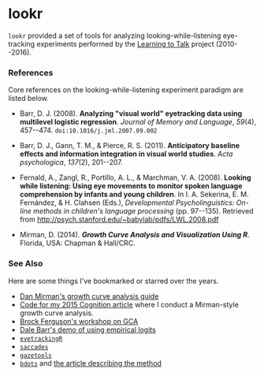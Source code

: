 lookr
=====

`lookr` provided a set of tools for analyzing looking-while-listening eye-tracking experiments performed by the [Learning to Talk](http://learningtotalk.org/) project (2010--2016). 

### References

Core references on the looking-while-listening experiment paradigm are listed below.

* Barr, D. J. (2008). __Analyzing "visual world" eyetracking data using multilevel logistic regression__. _Journal of Memory and Language_, _59_(4), 457--474. `doi:10.1016/j.jml.2007.09.002`

* Barr, D. J., Gann, T. M., & Pierce, R. S. (2011). __Anticipatory baseline effects and information integration in visual world studies__. _Acta psychologica_, _137_(2), 201--207.

* Fernald, A., Zangl, R., Portillo, A. L., & Marchman, V. A. (2008). __Looking while listening: Using eye movements to monitor spoken language comprehension by infants and young children__. In I. A. Sekerina, E. M. Fernández, & H. Clahsen (Eds.), _Developmental Psycholinguistics: On-line methods in children's language processing_ (pp. 97--135). Retrieved from http://psych.stanford.edu/~babylab/pdfs/LWL.2008.pdf

* Mirman, D. (2014). **_Growth Curve Analysis and Visualization Using R_**. Florida, USA: Chapman & Hall/CRC. 

### See Also

Here are some things I've bookmarked or starred over the years.

* [Dan Mirman's growth curve analysis guide](http://www.danmirman.org/gca)
* [Code for my 2015 Cognition article](https://github.com/tjmahr/2015_Coartic) where I conduct a Mirman-style growth curve analysis.
* [Brock Ferguson's workshop on GCA](https://github.com/brockf/tutorial-GCA-R)
* [Dale Barr's demo of using empirical logits](http://talklab.psy.gla.ac.uk/tvw/elogit-wt.html)
* [`eyetrackingR`](http://www.eyetracking-r.com/)
* [`saccades`](https://github.com/tmalsburg/saccades)
* [`gazetools`](https://github.com/RyanHope/gazetools)
* [`bdots`](https://cran.rstudio.org/web/packages/bdots/index.html) and 
  [the article describing the method](http://smm.sagepub.com/content/early/2015/09/22/0962280215607411.full)
